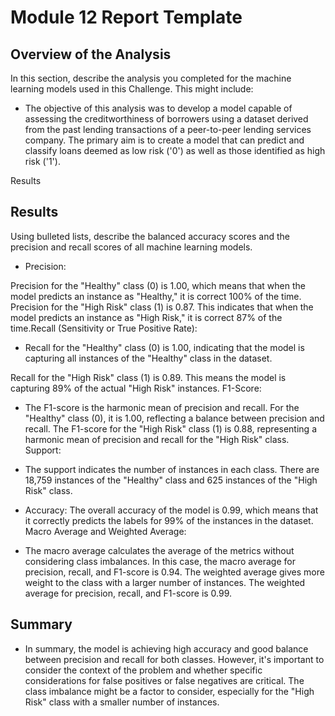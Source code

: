 # Module 12 Report Template

## Overview of the Analysis

In this section, describe the analysis you completed for the machine learning models used in this Challenge. This might include:

- The objective of this analysis was to develop a model capable of assessing the creditworthiness of borrowers using a dataset derived from the past lending transactions of a peer-to-peer lending services company. The primary aim is to create a model that can predict and classify loans deemed as low risk ('0') as well as those identified as high risk ('1').

Results

## Results

Using bulleted lists, describe the balanced accuracy scores and the precision and recall scores of all machine learning models.

- Precision:

Precision for the "Healthy" class (0) is 1.00, which means that when the model predicts an instance as "Healthy," it is correct 100% of the time.
Precision for the "High Risk" class (1) is 0.87. This indicates that when the model predicts an instance as "High Risk," it is correct 87% of the time.Recall (Sensitivity or True Positive Rate):

- Recall for the "Healthy" class (0) is 1.00, indicating that the model is capturing all instances of the "Healthy" class in the dataset.

Recall for the "High Risk" class (1) is 0.89. This means the model is capturing 89% of the actual "High Risk" instances.
F1-Score:

- The F1-score is the harmonic mean of precision and recall. For the "Healthy" class (0), it is 1.00, reflecting a balance between precision and recall.
The F1-score for the "High Risk" class (1) is 0.88, representing a harmonic mean of precision and recall for the "High Risk" class.
Support:

- The support indicates the number of instances in each class. There are 18,759 instances of the "Healthy" class and 625 instances of the "High Risk" class.

- Accuracy:
The overall accuracy of the model is 0.99, which means that it correctly predicts the labels for 99% of the instances in the dataset.
Macro Average and Weighted Average:

- The macro average calculates the average of the metrics without considering class imbalances. In this case, the macro average for precision, recall, and F1-score is 0.94.
The weighted average gives more weight to the class with a larger number of instances. The weighted average for precision, recall, and F1-score is 0.99.

## Summary

- In summary, the model is achieving high accuracy and good balance between precision and recall for both classes. However, it's important to consider the context of the problem and whether specific considerations for false positives or false negatives are critical. The class imbalance might be a factor to consider, especially for the "High Risk" class with a smaller number of instances.
